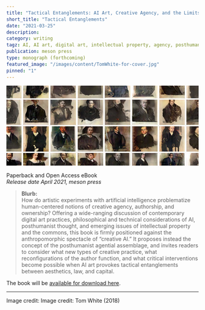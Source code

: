 ```yaml
---
title: "Tactical Entanglements: AI Art, Creative Agency, and the Limits of Intellectual Property"
short_title: "Tactical Entanglements"
date: "2021-03-25"
description:
category: writing
tagz: AI, AI art, digital art, intellectual property, agency, posthumanism, tactical media
publication: meson press
type: monograph (forthcoming)
featured_image: "/images/content/TomWhite-for-cover.jpg"
pinned: "1"
---
```


![](/images/content/TomWhite-cropped.jpg)

Paperback and Open Access eBook <br>
_Release date April 2021, meson press_


>**Blurb:** <br>
How do artistic experiments with artificial intelligence problematize human-centered notions of creative agency, authorship, and ownership? Offering a wide-ranging discussion of contemporary digital art practices, philosophical and technical considerations of AI, posthumanist thought, and emerging issues of intellectual property and the commons, this book is firmly positioned against the anthropomorphic spectacle of “creative AI.” It proposes instead the concept of the posthumanist agential assemblage, and invites readers to consider what new types of creative practice, what reconfigurations of the author function, and what critical interventions become possible when AI art provokes tactical entanglements between aesthetics, law, and capital.

The book will be [available for download here](https://meson.press/books/tactical-entanglements/).



---
Image credit: Image credit: Tom White (2018)
